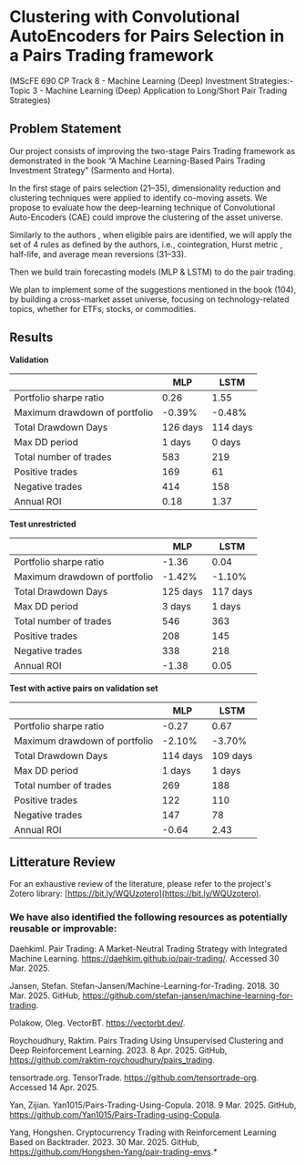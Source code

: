 # **Clustering with Convolutional AutoEncoders for Pairs Selection in a Pairs Trading framework**

(MScFE 690 CP Track 8 - Machine Learning (Deep) Investment Strategies:- Topic 3 - Machine Learning (Deep) Application to Long/Short Pair Trading Strategies)

## Problem Statement

Our project consists of improving the two-stage Pairs Trading framework as demonstrated in the book “A Machine Learning-Based Pairs Trading Investment Strategy” (Sarmento and Horta). 

In the first stage of pairs selection (21–35), dimensionality reduction and clustering techniques were applied to identify co-moving assets. We propose to evaluate how the deep-learning  technique of Convolutional Auto-Encoders (CAE) could improve the clustering of the asset universe. 

Similarly to the authors , when eligible pairs are identified, we will apply the set of 4 rules as defined by the authors, i.e., cointegration, Hurst metric , half-life, and average mean reversions (31–33). 

Then we build train forecasting models (MLP & LSTM) to do the pair trading.

We plan to implement some of the suggestions mentioned in the book (104), by building a cross-market asset universe, focusing on technology-related topics, whether for ETFs, stocks, or commodities.

## Results

**Validation**

| | MLP  | LSTM |
| ------------- | ------------- | ------------- |
| Portfolio sharpe ratio | 0.26 | 1.55 |
| Maximum drawdown of portfolio  | -0.39% | -0.48% |
| Total Drawdown Days | 126 days | 114 days |
| Max DD period | 1 days | 0 days |
| Total number of trades | 583 | 219 |
| Positive trades | 169 | 61 |
| Negative trades | 414 | 158 |
| Annual ROI | 0.18 | 1.37 |
 
**Test unrestricted**

| | MLP  | LSTM |
| ------------- | ------------- | ------------- |
| Portfolio sharpe ratio | -1.36 | 0.04 |
| Maximum drawdown of portfolio  | -1.42% | -1.10% |
| Total Drawdown Days | 125 days | 117 days |
| Max DD period | 3 days | 1 days |
| Total number of trades | 546 | 363 |
| Positive trades | 208 | 145 |
| Negative trades | 338 | 218 |
| Annual ROI | -1.38 | 0.05 |

**Test with active pairs on validation set**

| | MLP  | LSTM |
| ------------- | ------------- | ------------- |
| Portfolio sharpe ratio | -0.27 | 0.67 |
| Maximum drawdown of portfolio  | -2.10% | -3.70% |
| Total Drawdown Days | 114 days | 109 days |
| Max DD period | 1 days | 1 days |
| Total number of trades | 269 | 188 |
| Positive trades | 122 | 110 |
| Negative trades | 147 | 78 |
| Annual ROI | -0.64 | 2.43 |


## Litterature Review

For an exhaustive review of the literature, please refer to the project's Zotero library: [https://bit.ly/WQUzotero](https://bit.ly/WQUzotero).

### We have also identified the following resources as potentially reusable or improvable:

Daehkiml. Pair Trading: A Market-Neutral Trading Strategy with Integrated Machine Learning. https://daehkim.github.io/pair-trading/. Accessed 30 Mar. 2025.

Jansen, Stefan. Stefan-Jansen/Machine-Learning-for-Trading. 2018. 30 Mar. 2025. GitHub, https://github.com/stefan-jansen/machine-learning-for-trading.

Polakow, Oleg. VectorBT. https://vectorbt.dev/.

Roychoudhury, Raktim. Pairs Trading Using Unsupervised Clustering and Deep Reinforcement Learning. 2023. 8 Apr. 2025. GitHub, https://github.com/raktim-roychoudhury/pairs_trading.

tensortrade.org. TensorTrade. https://github.com/tensortrade-org. Accessed 14 Apr. 2025.

Yan, Zijian. Yan1015/Pairs-Trading-Using-Copula. 2018. 9 Mar. 2025. GitHub, https://github.com/Yan1015/Pairs-Trading-using-Copula.

Yang, Hongshen. Cryptocurrency Trading with Reinforcement Learning Based on Backtrader. 2023. 30 Mar. 2025. GitHub, https://github.com/Hongshen-Yang/pair-trading-envs.*

